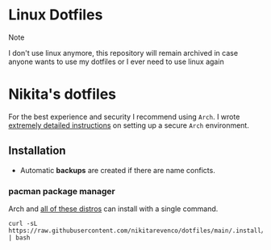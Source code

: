 # Linux Dotfiles

> [!NOTE] 
> I don't use linux anymore, this repository will remain archived
> in case anyone wants to use my dotfiles or I ever need to use linux again

# Nikita's dotfiles

For the best experience and security I recommend using `Arch`. I wrote
[extremely detailed instructions](https://github.com/nikitarevenco/dotfiles/blob/main/.install/archlinuxinstall.md) on setting up a secure `Arch` environment.

## Installation

- Automatic **backups** are created if there are name conficts.

### pacman package manager

Arch and [all of these distros](https://en.wikipedia.org/wiki/Category:Pacman-based_Linux_distributions) can install with a single command.

```
curl -sL https://raw.githubusercontent.com/nikitarevenco/dotfiles/main/.install/install | bash
```
